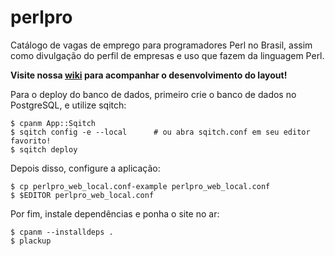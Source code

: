 # perlpro

Catálogo de vagas de emprego para programadores Perl no Brasil, assim como divulgação do perfil de empresas e uso que fazem da linguagem Perl.

**Visite nossa [wiki](https://github.com/Brasil-Perl-Mongers/perl-pro/wiki) para acompanhar o desenvolvimento do layout!**

Para o deploy do banco de dados, primeiro crie o banco de dados no PostgreSQL, e utilize sqitch:

    $ cpanm App::Sqitch
    $ sqitch config -e --local      # ou abra sqitch.conf em seu editor favorito!
    $ sqitch deploy

Depois disso, configure a aplicação:

    $ cp perlpro_web_local.conf-example perlpro_web_local.conf
    $ $EDITOR perlpro_web_local.conf

Por fim, instale dependências e ponha o site no ar:

    $ cpanm --installdeps .
    $ plackup
